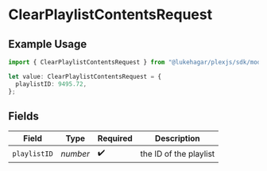 # ClearPlaylistContentsRequest

## Example Usage

```typescript
import { ClearPlaylistContentsRequest } from "@lukehagar/plexjs/sdk/models/operations";

let value: ClearPlaylistContentsRequest = {
  playlistID: 9495.72,
};
```

## Fields

| Field                  | Type                   | Required               | Description            |
| ---------------------- | ---------------------- | ---------------------- | ---------------------- |
| `playlistID`           | *number*               | :heavy_check_mark:     | the ID of the playlist |